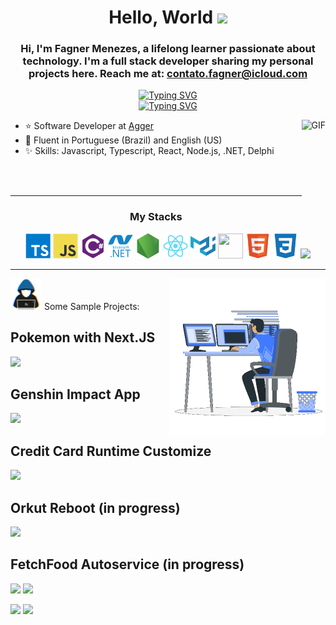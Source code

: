 <link rel="stylesheet" href="https://cdn.jsdelivr.net/gh/devicons/devicon@latest/devicon.min.css">
<h1 align="center">Hello, World <img src="https://media.giphy.com/media/hvRJCLFzcasrR4ia7z/giphy.gif" width="25px"></h1>
<h3 align="center">Hi, I'm Fagner Menezes, a lifelong learner passionate about technology. I'm a full stack developer sharing my personal projects here. Reach me at: <a href="mailto:contato.fagner@icloud.com">contato.fagner@icloud.com</a></h3>
<p align="center">
  <a href="https://git.io/typing-svg">
    <img src="https://readme-typing-svg.herokuapp.com?font=Fira+Code&duration=2000&pause=1000&color=87BDF7&width=435&lines=The+cosmos+is+all+that+is+or+" alt="Typing SVG" />
  </a>
  <br/>
  <a href="https://git.io/typing-svg">
    <img src="https://readme-typing-svg.herokuapp.com?font=Fira+Code&duration=3000&pause=1000&color=87BDF7&width=435&lines=ever+was+or+ever+will+be." alt="Typing SVG" />
  </a>
</p>
<img align="right" alt="GIF" height="160px" src="https://media.giphy.com/media/AEsna63rnGlOg/giphy.gif" />
<ul>
  <li>⭐ Software Developer at <a href="https://www.agger.com.br">Agger</a></li>
  <li>💬 Fluent in Portuguese (Brazil) and English (US)</li>
  <li>✨ Skills: Javascript, Typescript, React, Node.js, .NET, Delphi</li>
</ul>
<br/>
<br/>
<hr/>
<div align="center">
  <h3>My Stacks</h3>
  <img src="https://github.com/devicons/devicon/blob/master/icons/typescript/typescript-plain.svg" height="40" width="40">
  <img src="https://github.com/devicons/devicon/blob/master/icons/javascript/javascript-original.svg" height="40" width="40">
  <img src="https://github.com/devicons/devicon/blob/master/icons/csharp/csharp-plain.svg" height="40" width="40">
  <img src="https://raw.githubusercontent.com/devicons/devicon/6910f0503efdd315c8f9b858234310c06e04d9c0/icons/dot-net/dot-net-plain-wordmark.svg" height="40" width="40">
  <img src="https://github.com/devicons/devicon/blob/master/icons/nodejs/nodejs-original.svg" height="40" width="40">
  <img src="https://raw.githubusercontent.com/devicons/devicon/6910f0503efdd315c8f9b858234310c06e04d9c0/icons/react/react-original.svg" height="40" width="40">
  <img src="https://github.com/devicons/devicon/blob/master/icons/materialui/materialui-original.svg" height="40" width="40">
  <img src="https://cdn.aglty.io/bwql7jyk/Attachments/NewItems/image_20211214122557_0.png" height="40" width="40">
  <img src="https://github.com/devicons/devicon/blob/master/icons/html5/html5-original.svg" height="40" width="40">
  <img src="https://github.com/devicons/devicon/blob/master/icons/css3/css3-plain.svg" height="40" width="40">
  <img src="http://www.andreanolanusse.com/pt/wp-content/uploads/2011/09/Icon_Delphi.png" height="36">
</div>
<hr/>
<img src="https://github.com/0xAbdulKhalid/0xAbdulKhalid/raw/main/assets/mdImages/about_me.gif" width="50px"> Some Sample Projects:
<picture><img align="right" src="https://github.com/0xAbdulKhalid/0xAbdulKhalid/raw/main/assets/mdImages/Right_Side.gif" width="250px"></picture>

## Pokemon with Next.JS
<a href="https://github.com/ryuuzera/pokemon-next-app/" target="_blank"><img src="https://media.giphy.com/media/FtgrxiiivLv9Cr7LQW/giphy.gif"/></a>

## Genshin Impact App
<a href="https://github.com/ryuuzera/genshin-app" target="_blank"><img src="https://media.giphy.com/media/r3DB8SbdP4BNrPIqxj/giphy.gif"/></a>

## Credit Card Runtime Customize
<a href="https://github.com/ryuuzera/next-credit-card" target="_blank"><img src="https://media.giphy.com/media/zE6ZmxjUv5X9aEKGBr/giphy.gif"/></a>

## Orkut Reboot (in progress)
<a href="https://github.com/ryuuzera/orkut-reboot" target="_blank"><img src="https://media.giphy.com/media/lMY71dsuZOZnq8YKKb/giphy.gif"/></a>

## FetchFood Autoservice (in progress)
<a href="#"><img width="250" src="https://user-images.githubusercontent.com/87572712/224563485-c6e7ef82-ca8f-4924-9d43-b1868ffbdaf4.png"/></a>	<a href="#"><img width="250" src="https://user-images.githubusercontent.com/87572712/224563507-3d5d39ff-e667-45b7-9665-b4a7f88013c7.png"/></a>
<div align="left">
  <img height="155em" src="https://github-readme-stats.vercel.app/api/top-langs/?username=ryuuzera&langs_count=8&layout=compact&account_private=true&hide_border=false&theme=dracula">
  <img height="155em" src="https://github-readme-stats.vercel.app/api?username=ryuuzera&count_private=true&hide_border=false&show_icons=true&theme=dracula">
</div>
